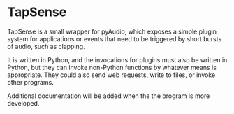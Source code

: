 # TapSense

TapSense is a small wrapper for pyAudio, which exposes a simple plugin
system for applications or events that need to be triggered by short
bursts of audio, such as clapping.

It is written in Python, and the invocations for plugins must also be
written in Python, but they can invoke non-Python functions by
whatever means is appropriate. They could also send web requests,
write to files, or invoke other programs.

Additional documentation will be added when the the program is more
developed.
